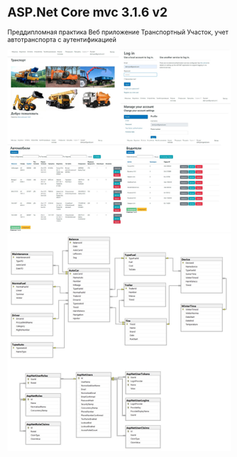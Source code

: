 ASP.Net Core mvc 3.1.6 v2
=========================
Преддипломная практика
Веб приложение Транспортный Участок, учет автотранспорта с аутентификацией

![alt text](img/01.png)
![alt text](img/base.png)


 